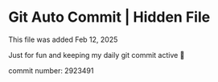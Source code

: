 # Git Auto Commit | Hidden File

This file was added Feb 12, 2025

Just for fun and keeping my daily git commit active 🤪

commit number: 2923491
